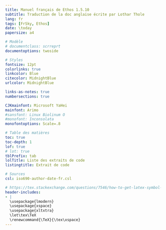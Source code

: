 ```yaml
---
title: Manuel français de Ethos 1.5.10
subtitle: Traduction de la doc anglaise écrite par Lothar Thole
lang: fr
tags: [FrSky, Ethos]
date: \today
papersize: a4

# Modèle
# documentclass: scrreprt
documentoptions: twoside

# Styles
fontsize: 12pt
colorlinks: true
linkcolor: Blue
citecolor: MidnightBlue
urlcolor: MidnightBlue

links-as-notes: true
numbersections: true

CJKmainfont: Microsoft YaHei
mainfont: Arimo
#sansfont: Linux Biolinum O
#monofont: Inconsolata
monofontoptions: Scale=.8

# Table des matières
toc: true
toc-depth: 1
lof: true
# lot: true
tblPrefix: tab
lolTitle: Liste des extraits de code
listingtitle: Extrait de code

# Sources
csl: iso690-author-date-fr.csl

# https://tex.stackexchange.com/questions/7546/how-to-get-latex-symbol-in-document/7549#7549
header-includes:
- |
  \usepackage{lmodern}
  \usepackage{xspace}
  \usepackage{xltxtra}
  \let\tex\TeX
  \renewcommand{\TeX}{\tex\xspace}
---
```


<!-- \listoflistings -->
